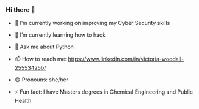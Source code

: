### Hi there 👋

- 🔭 I’m currently working on improving my Cyber Security skills
- 🌱 I’m currently learning how to hack

- 💬 Ask me about Python
- 📫 How to reach me: https://www.linkedin.com/in/victoria-woodall-25553425b/
- 😄 Pronouns: she/her
- ⚡ Fun fact: I have Masters degrees in Chemical Engineering and Public Health

